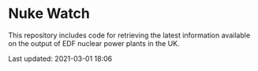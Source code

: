 # Nuke Watch

This repository includes code for retrieving the latest information available on the output of EDF nuclear power plants in the UK.

Last updated: 2021-03-01 18:06